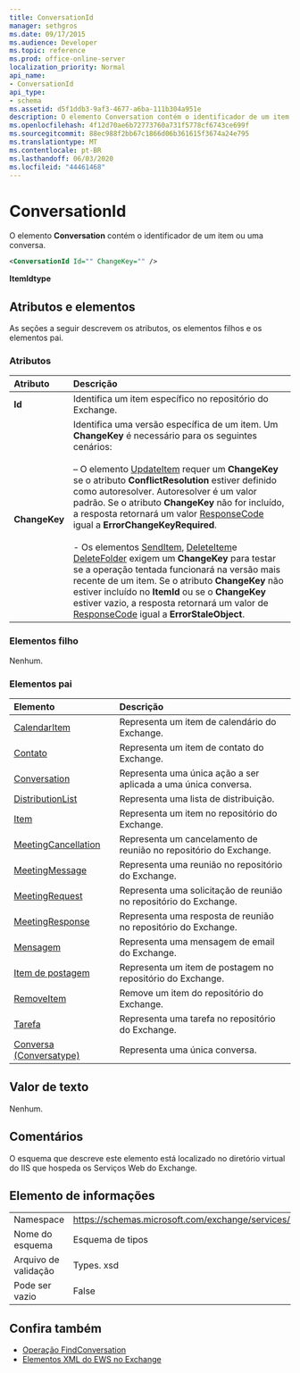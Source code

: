 ```yaml
---
title: ConversationId
manager: sethgros
ms.date: 09/17/2015
ms.audience: Developer
ms.topic: reference
ms.prod: office-online-server
localization_priority: Normal
api_name:
- ConversationId
api_type:
- schema
ms.assetid: d5f1ddb3-9af3-4677-a6ba-111b304a951e
description: O elemento Conversation contém o identificador de um item ou uma conversa.
ms.openlocfilehash: 4f12d70ae6b72773760a731f5778cf6743ce699f
ms.sourcegitcommit: 88ec988f2bb67c1866d06b361615f3674a24e795
ms.translationtype: MT
ms.contentlocale: pt-BR
ms.lasthandoff: 06/03/2020
ms.locfileid: "44461468"
---
```

# <a name="conversationid"></a>ConversationId

O elemento **Conversation** contém o identificador de um item ou uma conversa. 
  
```XML
<ConversationId Id="" ChangeKey="" />
```

 **ItemIdtype**
## <a name="attributes-and-elements"></a>Atributos e elementos

As seções a seguir descrevem os atributos, os elementos filhos e os elementos pai.
  
### <a name="attributes"></a>Atributos

|**Atributo**|**Descrição**|
|:-----|:-----|
|**Id** <br/> |Identifica um item específico no repositório do Exchange.  <br/> |
|**ChangeKey** <br/> | Identifica uma versão específica de um item. Um **ChangeKey** é necessário para os seguintes cenários:  <br/><br/>– O elemento [UpdateItem](updateitem.md) requer um **ChangeKey** se o atributo **ConflictResolution** estiver definido como autoresolver. Autoresolver é um valor padrão. Se o atributo **ChangeKey** não for incluído, a resposta retornará um valor [ResponseCode](responsecode.md) igual a **ErrorChangeKeyRequired**.<br/><br/>- Os elementos [SendItem](senditem.md), [DeleteItem](deleteitem.md)e [DeleteFolder](deletefolder.md) exigem um **ChangeKey** para testar se a operação tentada funcionará na versão mais recente de um item. Se o atributo **ChangeKey** não estiver incluído no **ItemId** ou se o **ChangeKey** estiver vazio, a resposta retornará um valor de [ResponseCode](responsecode.md) igual a **ErrorStaleObject**.  <br/> |
   
### <a name="child-elements"></a>Elementos filho

Nenhum.
  
### <a name="parent-elements"></a>Elementos pai

|**Elemento**|**Descrição**|
|:-----|:-----|
|[CalendarItem](calendaritem.md) <br/> |Representa um item de calendário do Exchange.  <br/> |
|[Contato](contact.md) <br/> |Representa um item de contato do Exchange.  <br/> |
|[Conversation](conversationaction.md) <br/> |Representa uma única ação a ser aplicada a uma única conversa.  <br/> |
|[DistributionList](distributionlist.md) <br/> |Representa uma lista de distribuição.  <br/> |
|[Item](item.md) <br/> |Representa um item no repositório do Exchange.  <br/> |
|[MeetingCancellation](meetingcancellation.md) <br/> |Representa um cancelamento de reunião no repositório do Exchange.  <br/> |
|[MeetingMessage](meetingmessage.md) <br/> |Representa uma reunião no repositório do Exchange.  <br/> |
|[MeetingRequest](meetingrequest.md) <br/> |Representa uma solicitação de reunião no repositório do Exchange.  <br/> |
|[MeetingResponse](meetingresponse.md) <br/> |Representa uma resposta de reunião no repositório do Exchange.  <br/> |
|[Mensagem](message-ex15websvcsotherref.md) <br/> |Representa uma mensagem de email do Exchange.  <br/> |
|[Item de postagem](postitem.md) <br/> |Representa um item de postagem no repositório do Exchange.  <br/> |
|[RemoveItem](removeitem.md) <br/> |Remove um item do repositório do Exchange.  <br/> |
|[Tarefa](task.md) <br/> |Representa uma tarefa no repositório do Exchange.  <br/> |
|[Conversa (Conversatype)](conversation-conversationtype.md) <br/> |Representa uma única conversa.  <br/> |
   
## <a name="text-value"></a>Valor de texto

Nenhum.
  
## <a name="remarks"></a>Comentários

O esquema que descreve este elemento está localizado no diretório virtual do IIS que hospeda os Serviços Web do Exchange.
  
## <a name="element-information"></a>Elemento de informações

|||
|:-----|:-----|
|Namespace  <br/> |https://schemas.microsoft.com/exchange/services/2006/types  <br/> |
|Nome do esquema  <br/> |Esquema de tipos  <br/> |
|Arquivo de validação  <br/> |Types. xsd  <br/> |
|Pode ser vazio  <br/> |False  <br/> |
   
## <a name="see-also"></a>Confira também

- [Operação FindConversation](findconversation-operation.md)
- [Elementos XML do EWS no Exchange](ews-xml-elements-in-exchange.md)

